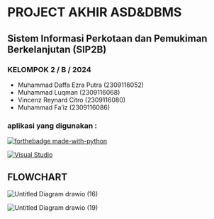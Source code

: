 # PROJECT AKHIR ASD&DBMS
## Sistem Informasi Perkotaan dan Pemukiman Berkelanjutan (SIP2B)
### KELOMPOK 2 / B / 2024
- Muhammad Daffa Ezra Putra 	(2309116052)
- Muhammad Luqman	(2309116068)
- Vincenz Reynard Citro 	(2309116080)
- Muhammad Fa’iz	(2309116086)
### aplikasi yang digunakan :
[![forthebadge made-with-python](http://ForTheBadge.com/images/badges/made-with-python.svg)](https://www.python.org/)

[![Visual Studio](https://badgen.net/badge/icon/visualstudio?icon=visualstudio&label)](https://visualstudio.microsoft.com)

## FLOWCHART
![Untitled Diagram drawio (16)](https://github.com/PA-B23-KELOMPOK-2/Kode-Visual-PA-B23-KELOMPOK-2/assets/144345295/eac21986-1b5f-4427-b928-9ee8acbff3c9)

![Untitled Diagram drawio (19)](https://github.com/PA-B23-KELOMPOK-2/Kode-Visual-PA-B23-KELOMPOK-2/assets/144345295/f084563d-3539-41e1-a4dc-27061d99eed1)
